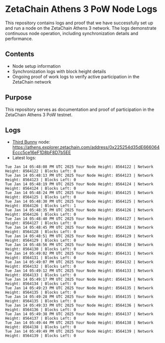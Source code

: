 # ZetaChain Athens 3 PoW Node Logs
This repository contains logs and proof that we have successfully set up and run a node on the ZetaChain Athens 3 network. The logs demonstrate continuous node operation, including synchronization details and performance.

## Contents
- Node setup information
- Synchronization logs with block height details
- Ongoing proof of work logs to verify active participation in the ZetaChain network

## Purpose
This repository serves as documentation and proof of participation in the ZetaChain Athens 3 PoW testnet.

## Logs

- [Third Bunny](https://thirdbunny.xyz/) node: https://athens.explorer.zetachain.com/address/0x225254d35dE666064Eccc5ce16eF1D8bF8D7b5EE
- Latest logs:
```
Tue Jan 14 05:48:08 PM UTC 2025 Your Node Height: 8564122 | Network Height: 8564122 | Blocks Left: 0
Tue Jan 14 05:48:13 PM UTC 2025 Your Node Height: 8564123 | Network Height: 8564123 | Blocks Left: 0
Tue Jan 14 05:48:19 PM UTC 2025 Your Node Height: 8564124 | Network Height: 8564124 | Blocks Left: 0
Tue Jan 14 05:48:24 PM UTC 2025 Your Node Height: 8564125 | Network Height: 8564125 | Blocks Left: 0
Tue Jan 14 05:48:30 PM UTC 2025 Your Node Height: 8564125 | Network Height: 8564126 | Blocks Left: 1
Tue Jan 14 05:48:35 PM UTC 2025 Your Node Height: 8564126 | Network Height: 8564126 | Blocks Left: 0
Tue Jan 14 05:48:40 PM UTC 2025 Your Node Height: 8564127 | Network Height: 8564127 | Blocks Left: 0
Tue Jan 14 05:48:45 PM UTC 2025 Your Node Height: 8564128 | Network Height: 8564128 | Blocks Left: 0
Tue Jan 14 05:48:51 PM UTC 2025 Your Node Height: 8564129 | Network Height: 8564129 | Blocks Left: 0
Tue Jan 14 05:48:56 PM UTC 2025 Your Node Height: 8564130 | Network Height: 8564130 | Blocks Left: 0
Tue Jan 14 05:49:02 PM UTC 2025 Your Node Height: 8564131 | Network Height: 8564131 | Blocks Left: 0
Tue Jan 14 05:49:07 PM UTC 2025 Your Node Height: 8564132 | Network Height: 8564132 | Blocks Left: 0
Tue Jan 14 05:49:12 PM UTC 2025 Your Node Height: 8564133 | Network Height: 8564133 | Blocks Left: 0
Tue Jan 14 05:49:17 PM UTC 2025 Your Node Height: 8564134 | Network Height: 8564134 | Blocks Left: 0
Tue Jan 14 05:49:23 PM UTC 2025 Your Node Height: 8564135 | Network Height: 8564135 | Blocks Left: 0
Tue Jan 14 05:49:28 PM UTC 2025 Your Node Height: 8564135 | Network Height: 8564135 | Blocks Left: 0
Tue Jan 14 05:49:33 PM UTC 2025 Your Node Height: 8564136 | Network Height: 8564136 | Blocks Left: 0
Tue Jan 14 05:49:38 PM UTC 2025 Your Node Height: 8564137 | Network Height: 8564137 | Blocks Left: 0
Tue Jan 14 05:49:44 PM UTC 2025 Your Node Height: 8564138 | Network Height: 8564138 | Blocks Left: 0
Tue Jan 14 05:49:49 PM UTC 2025 Your Node Height: 8564139 | Network Height: 8564139 | Blocks Left: 0
```
